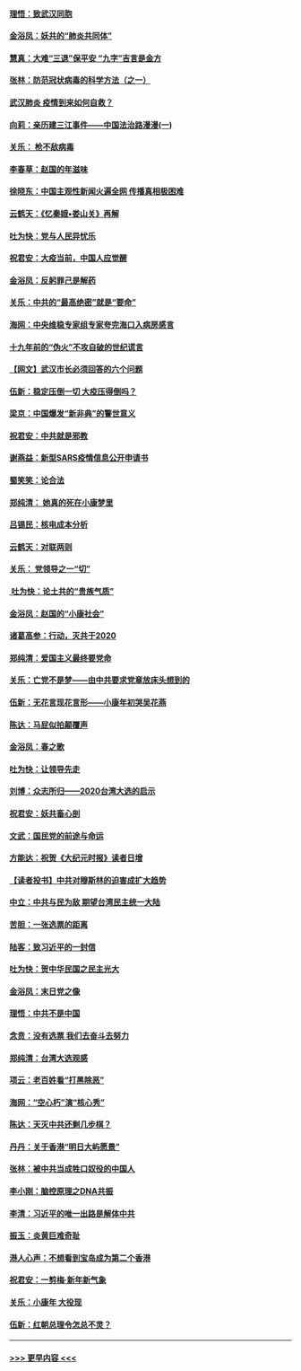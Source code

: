 #### [理悟：致武汉同胞](../pages/nsc993/n11831522.md?t=01301544) 
#### [金浴凤：妖共的“肺炎共同体”](../pages/nsc993/n11829448.md?t=01301544) 
#### [慧真：大难“三退”保平安 “九字”吉言是金方](../pages/nsc993/n11829501.md?t=01301544) 
#### [张林：防范冠状病毒的科学方法（之一）](../pages/nsc993/n11828618.md?t=01301544) 
#### [武汉肺炎 疫情到来如何自救？](../pages/nsc993/n11827632.md?t=01301544) 
#### [向莉：亲历建三江事件——中国法治路漫漫(一)](../pages/nsc993/n11827190.md?t=01301544) 
#### [关乐： 枪不敌病毒](../pages/nsc993/n11826746.md?t=01301544) 
#### [李春草：赵国的年滋味](../pages/nsc993/n11826321.md?t=01301544) 
#### [徐晓东：中国主观性新闻火遍全网 传播真相极困难](../pages/nsc993/n11826508.md?t=01301544) 
#### [云鹤天：《忆秦娥▪娄山关》再解](../pages/nsc993/n11824682.md?t=01301544) 
#### [吐为快：党与人民异忧乐](../pages/nsc993/n11824660.md?t=01301544) 
#### [祝君安：大疫当前，中国人应觉醒](../pages/nsc993/n11821946.md?t=01301544) 
#### [金浴凤：反躬罪己是解药](../pages/nsc993/n11820280.md?t=01301544) 
#### [关乐：中共的“最高绝密”就是“要命”](../pages/nsc993/n11816946.md?t=01301544) 
#### [海网：中央维稳专家组专家夸完海口入病房感言](../pages/nsc993/n11815138.md?t=01301544) 
#### [十九年前的“伪火”不攻自破的世纪谎言](../pages/nsc993/n11813238.md?t=01301544) 
#### [【网文】武汉市长必须回答的六个问题](../pages/nsc993/n11813848.md?t=01301544) 
#### [伍新：稳定压倒一切 大疫压得倒吗？](../pages/nsc993/n11812634.md?t=01301544) 
#### [梁京：中国爆发“新非典”的警世意义](../pages/nsc993/n11812554.md?t=01301544) 
#### [祝君安：中共就是邪教](../pages/nsc993/n11812431.md?t=01301544) 
#### [谢燕益：新型SARS疫情信息公开申请书](../pages/nsc993/n11808840.md?t=01301544) 
#### [蜀笑笑：论合法](../pages/nsc993/n11808064.md?t=01301544) 
#### [郑纯清： 她真的死在小康梦里](../pages/nsc993/n11806623.md?t=01301544) 
#### [吕锡民：核电成本分析](../pages/nsc993/n11806284.md?t=01301544) 
#### [云鹤天：对联两则](../pages/nsc993/n11805957.md?t=01301544) 
#### [关乐： 党领导之一“切”](../pages/nsc993/n11804505.md?t=01301544) 
#### [ 吐为快：论土共的“贵族气质”](../pages/nsc993/n11804490.md?t=01301544) 
#### [金浴凤：赵国的“小康社会”](../pages/nsc993/n11804452.md?t=01301544) 
#### [诸葛高参：行动，灭共于2020](../pages/nsc993/n11804120.md?t=01301544) 
#### [郑纯清：爱国主义最终要党命](../pages/nsc993/n11802197.md?t=01301544) 
#### [关乐：亡党不是梦——由中共要求党章放床头想到的](../pages/nsc993/n11802156.md?t=01301544) 
#### [伍新：无花言现花言形——小康年初哭吴花燕](../pages/nsc993/n11800044.md?t=01301544) 
#### [陈达：马屁似拍颠覆声](../pages/nsc993/n11800010.md?t=01301544) 
#### [金浴凤：春之歌](../pages/nsc993/n11797687.md?t=01301544) 
#### [吐为快：让领导先走](../pages/nsc993/n11797512.md?t=01301544) 
#### [刘博：众志所归——2020台湾大选的启示](../pages/nsc993/n11796878.md?t=01301544) 
#### [祝君安：妖共畜心剖](../pages/nsc993/n11794273.md?t=01301544) 
#### [文武：国民党的前途与命运](../pages/nsc993/n11794198.md?t=01301544) 
#### [方能达：祝贺《大纪元时报》读者日增](../pages/nsc993/n11793807.md?t=01301544) 
#### [【读者投书】中共对穆斯林的迫害成扩大趋势](../pages/nsc993/n11791371.md?t=01301544) 
#### [中立：中共与民为敌 期望台湾民主统一大陆](../pages/nsc993/n11790392.md?t=01301544) 
#### [苦胆：一张选票的距离](../pages/nsc993/n11788914.md?t=01301544) 
#### [陆客：致习近平的一封信](../pages/nsc993/n11788867.md?t=01301544) 
#### [吐为快：贺中华民国之民主光大](../pages/nsc993/n11788618.md?t=01301544) 
#### [金浴凤：末日党之像](../pages/nsc993/n11787475.md?t=01301544) 
#### [理悟：中共不是中国](../pages/nsc993/n11787463.md?t=01301544) 
#### [念贲：没有选票  我们去奋斗去努力](../pages/nsc993/n11787398.md?t=01301544) 
#### [郑纯清：台湾大选观感](../pages/nsc993/n11786210.md?t=01301544) 
#### [项云：老百姓看“打黑除恶”](../pages/nsc993/n11785398.md?t=01301544) 
#### [海网：“空心朽”演“核心秀”](../pages/nsc993/n11783874.md?t=01301544) 
#### [陈达：天灭中共还剩几步棋？](../pages/nsc993/n11783719.md?t=01301544) 
#### [丹丹：关于香港“明日大屿愿景”](../pages/nsc993/n11783273.md?t=01301544) 
#### [张林：被中共当成牲口奴役的中国人](../pages/nsc993/n11782397.md?t=01301544) 
#### [李小刚：脑控原理之DNA共振](../pages/nsc993/n11780962.md?t=01301544) 
#### [李清：习近平的唯一出路是解体中共](../pages/nsc993/n11780866.md?t=01301544) 
#### [振玉：炎黄巨难奇耻](../pages/nsc993/n11779632.md?t=01301544) 
#### [港人心声：不想看到宝岛成为第二个香港](../pages/nsc993/n11778817.md?t=01301544) 
#### [祝君安：一剪梅‧新年新气象](../pages/nsc993/n11776340.md?t=01301544) 
#### [关乐：小康年 大役现](../pages/nsc993/n11774213.md?t=01301544) 
#### [伍新：红朝总理令怎总不灵？](../pages/nsc993/n11770813.md?t=01301544) 

----
#### [ >>> 更早内容 <<< ](../indexes/nsc993-earlier.md)
